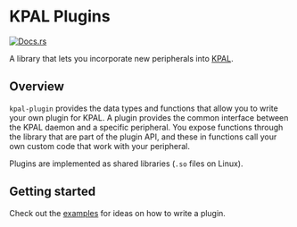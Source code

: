 # KPAL Plugins

[![Docs.rs](https://docs.rs/kpal-plugin/badge.svg)](https://docs.rs/kpal-plugin)

A library that lets you incorporate new peripherals into
[KPAL](https://github.com/kmdouglass/kpal).

## Overview

`kpal-plugin` provides the data types and functions that allow you to write your own plugin for
KPAL. A plugin provides the common interface between the KPAL daemon and a specific peripheral. You
expose functions through the library that are part of the plugin API, and these in functions call
your own custom code that work with your peripheral.

Plugins are implemented as shared libraries (`.so` files on Linux).

## Getting started

Check out the [examples](examples) for ideas on how to write a plugin.
